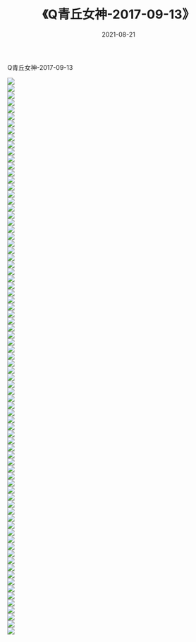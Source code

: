 ﻿---
layout: post
title:  《Q青丘女神-2017-09-13》
date:   2021-08-21
img: http://img.660000.xyz/Sharelink/网络美图/2021/Q青丘女神-2017-09-13/000.jpg
categories: [美女, 清纯, 唯美]
---

Q青丘女神-2017-09-13

  ![](http://img.660000.xyz/Sharelink/网络美图/2021/Q青丘女神-2017-09-13/001.jpg) <br> ![](http://img.660000.xyz/Sharelink/网络美图/2021/Q青丘女神-2017-09-13/002.jpg) <br> ![](http://img.660000.xyz/Sharelink/网络美图/2021/Q青丘女神-2017-09-13/003.jpg) <br> ![](http://img.660000.xyz/Sharelink/网络美图/2021/Q青丘女神-2017-09-13/004.jpg) <br> ![](http://img.660000.xyz/Sharelink/网络美图/2021/Q青丘女神-2017-09-13/005.jpg) <br> ![](http://img.660000.xyz/Sharelink/网络美图/2021/Q青丘女神-2017-09-13/006.jpg) <br> ![](http://img.660000.xyz/Sharelink/网络美图/2021/Q青丘女神-2017-09-13/007.jpg) <br> ![](http://img.660000.xyz/Sharelink/网络美图/2021/Q青丘女神-2017-09-13/008.jpg) <br> ![](http://img.660000.xyz/Sharelink/网络美图/2021/Q青丘女神-2017-09-13/009.jpg) <br> ![](http://img.660000.xyz/Sharelink/网络美图/2021/Q青丘女神-2017-09-13/010.jpg) <br> ![](http://img.660000.xyz/Sharelink/网络美图/2021/Q青丘女神-2017-09-13/011.jpg) <br> ![](http://img.660000.xyz/Sharelink/网络美图/2021/Q青丘女神-2017-09-13/012.jpg) <br> ![](http://img.660000.xyz/Sharelink/网络美图/2021/Q青丘女神-2017-09-13/013.jpg) <br> ![](http://img.660000.xyz/Sharelink/网络美图/2021/Q青丘女神-2017-09-13/014.jpg) <br> ![](http://img.660000.xyz/Sharelink/网络美图/2021/Q青丘女神-2017-09-13/015.jpg) <br> ![](http://img.660000.xyz/Sharelink/网络美图/2021/Q青丘女神-2017-09-13/016.jpg) <br> ![](http://img.660000.xyz/Sharelink/网络美图/2021/Q青丘女神-2017-09-13/017.jpg) <br> ![](http://img.660000.xyz/Sharelink/网络美图/2021/Q青丘女神-2017-09-13/018.jpg) <br> ![](http://img.660000.xyz/Sharelink/网络美图/2021/Q青丘女神-2017-09-13/019.jpg) <br> ![](http://img.660000.xyz/Sharelink/网络美图/2021/Q青丘女神-2017-09-13/020.jpg) <br> ![](http://img.660000.xyz/Sharelink/网络美图/2021/Q青丘女神-2017-09-13/021.jpg) <br> ![](http://img.660000.xyz/Sharelink/网络美图/2021/Q青丘女神-2017-09-13/022.jpg) <br> ![](http://img.660000.xyz/Sharelink/网络美图/2021/Q青丘女神-2017-09-13/023.jpg) <br> ![](http://img.660000.xyz/Sharelink/网络美图/2021/Q青丘女神-2017-09-13/024.jpg) <br> ![](http://img.660000.xyz/Sharelink/网络美图/2021/Q青丘女神-2017-09-13/025.jpg) <br> ![](http://img.660000.xyz/Sharelink/网络美图/2021/Q青丘女神-2017-09-13/026.jpg) <br> ![](http://img.660000.xyz/Sharelink/网络美图/2021/Q青丘女神-2017-09-13/027.jpg) <br> ![](http://img.660000.xyz/Sharelink/网络美图/2021/Q青丘女神-2017-09-13/028.jpg) <br> ![](http://img.660000.xyz/Sharelink/网络美图/2021/Q青丘女神-2017-09-13/029.jpg) <br> ![](http://img.660000.xyz/Sharelink/网络美图/2021/Q青丘女神-2017-09-13/030.jpg) <br> ![](http://img.660000.xyz/Sharelink/网络美图/2021/Q青丘女神-2017-09-13/031.jpg) <br> ![](http://img.660000.xyz/Sharelink/网络美图/2021/Q青丘女神-2017-09-13/032.jpg) <br> ![](http://img.660000.xyz/Sharelink/网络美图/2021/Q青丘女神-2017-09-13/033.jpg) <br> ![](http://img.660000.xyz/Sharelink/网络美图/2021/Q青丘女神-2017-09-13/034.jpg) <br> ![](http://img.660000.xyz/Sharelink/网络美图/2021/Q青丘女神-2017-09-13/035.jpg) <br> ![](http://img.660000.xyz/Sharelink/网络美图/2021/Q青丘女神-2017-09-13/036.jpg) <br> ![](http://img.660000.xyz/Sharelink/网络美图/2021/Q青丘女神-2017-09-13/037.jpg) <br> ![](http://img.660000.xyz/Sharelink/网络美图/2021/Q青丘女神-2017-09-13/038.jpg) <br> ![](http://img.660000.xyz/Sharelink/网络美图/2021/Q青丘女神-2017-09-13/039.jpg) <br> ![](http://img.660000.xyz/Sharelink/网络美图/2021/Q青丘女神-2017-09-13/040.jpg) <br> ![](http://img.660000.xyz/Sharelink/网络美图/2021/Q青丘女神-2017-09-13/041.jpg) <br> ![](http://img.660000.xyz/Sharelink/网络美图/2021/Q青丘女神-2017-09-13/042.jpg) <br> ![](http://img.660000.xyz/Sharelink/网络美图/2021/Q青丘女神-2017-09-13/043.jpg) <br> ![](http://img.660000.xyz/Sharelink/网络美图/2021/Q青丘女神-2017-09-13/044.jpg) <br> ![](http://img.660000.xyz/Sharelink/网络美图/2021/Q青丘女神-2017-09-13/045.jpg) <br> ![](http://img.660000.xyz/Sharelink/网络美图/2021/Q青丘女神-2017-09-13/046.jpg) <br> ![](http://img.660000.xyz/Sharelink/网络美图/2021/Q青丘女神-2017-09-13/047.jpg) <br> ![](http://img.660000.xyz/Sharelink/网络美图/2021/Q青丘女神-2017-09-13/048.jpg) <br> ![](http://img.660000.xyz/Sharelink/网络美图/2021/Q青丘女神-2017-09-13/049.jpg) <br> ![](http://img.660000.xyz/Sharelink/网络美图/2021/Q青丘女神-2017-09-13/050.jpg) <br> ![](http://img.660000.xyz/Sharelink/网络美图/2021/Q青丘女神-2017-09-13/051.jpg) <br> ![](http://img.660000.xyz/Sharelink/网络美图/2021/Q青丘女神-2017-09-13/052.jpg) <br> ![](http://img.660000.xyz/Sharelink/网络美图/2021/Q青丘女神-2017-09-13/053.jpg) <br> ![](http://img.660000.xyz/Sharelink/网络美图/2021/Q青丘女神-2017-09-13/054.jpg) <br> ![](http://img.660000.xyz/Sharelink/网络美图/2021/Q青丘女神-2017-09-13/055.jpg) <br> ![](http://img.660000.xyz/Sharelink/网络美图/2021/Q青丘女神-2017-09-13/056.jpg) <br> ![](http://img.660000.xyz/Sharelink/网络美图/2021/Q青丘女神-2017-09-13/057.jpg) <br> ![](http://img.660000.xyz/Sharelink/网络美图/2021/Q青丘女神-2017-09-13/058.jpg) <br> ![](http://img.660000.xyz/Sharelink/网络美图/2021/Q青丘女神-2017-09-13/059.jpg) <br> ![](http://img.660000.xyz/Sharelink/网络美图/2021/Q青丘女神-2017-09-13/060.jpg) <br> ![](http://img.660000.xyz/Sharelink/网络美图/2021/Q青丘女神-2017-09-13/061.jpg) <br> ![](http://img.660000.xyz/Sharelink/网络美图/2021/Q青丘女神-2017-09-13/062.jpg) <br> ![](http://img.660000.xyz/Sharelink/网络美图/2021/Q青丘女神-2017-09-13/063.jpg) <br> ![](http://img.660000.xyz/Sharelink/网络美图/2021/Q青丘女神-2017-09-13/064.jpg) <br> ![](http://img.660000.xyz/Sharelink/网络美图/2021/Q青丘女神-2017-09-13/065.jpg) <br> ![](http://img.660000.xyz/Sharelink/网络美图/2021/Q青丘女神-2017-09-13/066.jpg) <br> ![](http://img.660000.xyz/Sharelink/网络美图/2021/Q青丘女神-2017-09-13/067.jpg) <br> ![](http://img.660000.xyz/Sharelink/网络美图/2021/Q青丘女神-2017-09-13/068.jpg) <br> ![](http://img.660000.xyz/Sharelink/网络美图/2021/Q青丘女神-2017-09-13/069.jpg) <br> ![](http://img.660000.xyz/Sharelink/网络美图/2021/Q青丘女神-2017-09-13/070.jpg) <br> ![](http://img.660000.xyz/Sharelink/网络美图/2021/Q青丘女神-2017-09-13/071.jpg) <br> ![](http://img.660000.xyz/Sharelink/网络美图/2021/Q青丘女神-2017-09-13/072.jpg) <br> ![](http://img.660000.xyz/Sharelink/网络美图/2021/Q青丘女神-2017-09-13/073.jpg) <br> ![](http://img.660000.xyz/Sharelink/网络美图/2021/Q青丘女神-2017-09-13/074.jpg) <br> ![](http://img.660000.xyz/Sharelink/网络美图/2021/Q青丘女神-2017-09-13/075.jpg) <br> ![](http://img.660000.xyz/Sharelink/网络美图/2021/Q青丘女神-2017-09-13/076.jpg) <br> ![](http://img.660000.xyz/Sharelink/网络美图/2021/Q青丘女神-2017-09-13/077.jpg) <br> ![](http://img.660000.xyz/Sharelink/网络美图/2021/Q青丘女神-2017-09-13/078.jpg) <br> ![](http://img.660000.xyz/Sharelink/网络美图/2021/Q青丘女神-2017-09-13/079.jpg) <br>